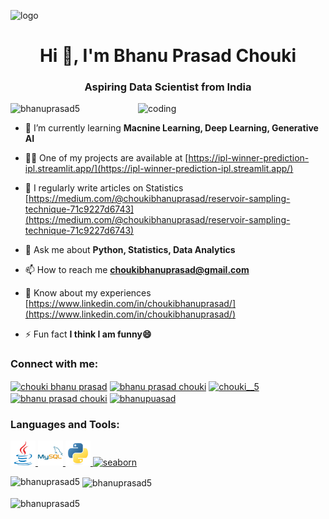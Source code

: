 ![logo](https://drive.google.com/uc?export=view&id=13dRZT2Oupp3woYwGrIlmE6mRFBQBp0wL)


<h1 align="center">Hi 👋, I'm Bhanu Prasad Chouki</h1>
<h3 align="center">Aspiring Data Scientist from India</h3>

<img align="right" alt="coding" width="300" src="https://camo.githubusercontent.com/9792d43627b178fd4a45bcabb3647d7b34a62d64baf96a19abf6ea19d5cea8dd/68747470733a2f2f63646e2e6472696262626c652e636f6d2f75736572732f313138373833362f73637265656e73686f74732f363533393432392f70726f6772616d65722e676966">

<p align="left"> <img src="https://komarev.com/ghpvc/?username=bhanuprasad5&label=Profile%20views&color=0e75b6&style=flat" alt="bhanuprasad5" /> </p>

- 🌱 I’m currently learning **Macnine Learning, Deep Learning, Generative AI**

- 👨‍💻 One of my projects are available at [https://ipl-winner-prediction-ipl.streamlit.app/](https://ipl-winner-prediction-ipl.streamlit.app/)

- 📝 I regularly write articles on Statistics [https://medium.com/@choukibhanuprasad/reservoir-sampling-technique-71c9227d6743](https://medium.com/@choukibhanuprasad/reservoir-sampling-technique-71c9227d6743)

- 💬 Ask me about **Python, Statistics, Data Analytics**

- 📫 How to reach me **choukibhanuprasad@gmail.com**

- 📄 Know about my experiences [https://www.linkedin.com/in/choukibhanuprasad/](https://www.linkedin.com/in/choukibhanuprasad/)

- ⚡ Fun fact **I think I am funny😄**

<h3 align="left">Connect with me:</h3>
<p align="left">
<a href="https://linkedin.com/in/chouki bhanu prasad" target="blank"><img align="center" src="https://raw.githubusercontent.com/rahuldkjain/github-profile-readme-generator/master/src/images/icons/Social/linked-in-alt.svg" alt="chouki bhanu prasad" height="30" width="40" /></a>
<a href="https://kaggle.com/bhanu prasad chouki" target="blank"><img align="center" src="https://raw.githubusercontent.com/rahuldkjain/github-profile-readme-generator/master/src/images/icons/Social/kaggle.svg" alt="bhanu prasad chouki" height="30" width="40" /></a>
<a href="https://instagram.com/chouki__5" target="blank"><img align="center" src="https://raw.githubusercontent.com/rahuldkjain/github-profile-readme-generator/master/src/images/icons/Social/instagram.svg" alt="chouki__5" height="30" width="40" /></a>
<a href="https://medium.com/bhanu prasad chouki" target="blank"><img align="center" src="https://raw.githubusercontent.com/rahuldkjain/github-profile-readme-generator/master/src/images/icons/Social/medium.svg" alt="bhanu prasad chouki" height="30" width="40" /></a>
<a href="https://www.leetcode.com/bhanupuasad" target="blank"><img align="center" src="https://raw.githubusercontent.com/rahuldkjain/github-profile-readme-generator/master/src/images/icons/Social/leet-code.svg" alt="bhanupuasad" height="30" width="40" /></a>
</p>

<h3 align="left">Languages and Tools:</h3>
<p align="left"> <a href="https://www.java.com" target="_blank" rel="noreferrer"> <img src="https://raw.githubusercontent.com/devicons/devicon/master/icons/java/java-original.svg" alt="java" width="40" height="40"/> </a> <a href="https://www.mysql.com/" target="_blank" rel="noreferrer"> <img src="https://raw.githubusercontent.com/devicons/devicon/master/icons/mysql/mysql-original-wordmark.svg" alt="mysql" width="40" height="40"/> </a> <a href="https://www.python.org" target="_blank" rel="noreferrer"> <img src="https://raw.githubusercontent.com/devicons/devicon/master/icons/python/python-original.svg" alt="python" width="40" height="40"/> </a> <a href="https://seaborn.pydata.org/" target="_blank" rel="noreferrer"> <img src="https://seaborn.pydata.org/_images/logo-mark-lightbg.svg" alt="seaborn" width="40" height="40"/> </a> </p>

<p><img align="left" src="https://github-readme-stats.vercel.app/api/top-langs?username=bhanuprasad5&show_icons=true&locale=en&layout=compact" alt="bhanuprasad5" /></p>

<p>&nbsp;<img align="center" src="https://github-readme-stats.vercel.app/api?username=bhanuprasad5&show_icons=true&locale=en" alt="bhanuprasad5" /></p>

<p><img align="center" src="https://github-readme-streak-stats.herokuapp.com/?user=bhanuprasad5&" alt="bhanuprasad5" /></p>
